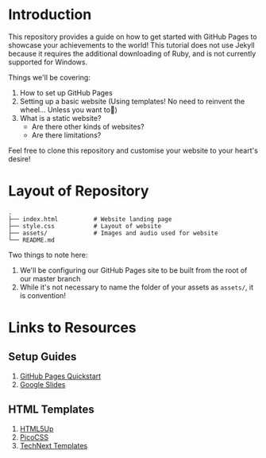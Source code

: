 # Introduction
This repository provides a guide on how to get started with GitHub Pages to showcase your achievements to the world! This tutorial does not use Jekyll because it requires the additional downloading of Ruby, and is not currently supported for Windows.

Things we'll be covering:
1. How to set up GitHub Pages
2. Setting up a basic website (Using templates! No need to reinvent the wheel... Unless you want to:tada:)
3. What is a static website?
    - Are there other kinds of websites? 
    - Are there limitations?

Feel free to clone this repository and customise your website to your heart's desire!

# Layout of Repository
```
.
├── index.html          # Website landing page
├── style.css           # Layout of website
├── assets/             # Images and audio used for website
└── README.md
```
Two things to note here:
1. We'll be configuring our GitHub Pages site to be built from the root of our master branch
2. While it's not necessary to name the folder of your assets as ```assets/```, it is convention!

# Links to Resources
## Setup Guides
1. [GitHub Pages Quickstart](https://docs.github.com/en/pages/quickstart)
2. [Google Slides]()

## HTML Templates
1. [HTML5Up](https://html5up.net/)
2. [PicoCSS](https://picocss.com/)
3. [TechNext Templates](https://technext.github.io/100-template-bundle/)